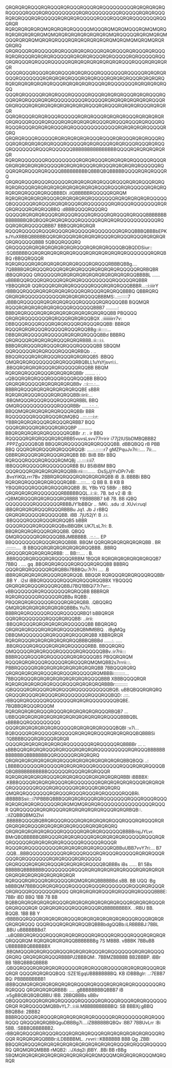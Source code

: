 QRQRQRQRQQQRQRQQQRQRQQQRQQQRQRQQQQQQQQQRQRQRQRQRQRQQQQQRQQQRQRQQQQQQQQQRQRQQQQQQQQQRQQQQQRQRQRQQQRQRQRQQQRQRQQQQQRQRQRQRQQQQQRQQQRQQQRQRQQQQQQQRQQQRQR
RQRQRQRQRQRQMQRQRQRQRQQQQQMQQQRQMQRQMQQQRQMQMQRQRQRQRQRQRQRQMQMQRQRQRQRQRQRQRQRQMQRQQQQQRQRQMQRQMQQQRQRQRQMQRQRQRQQQRQRQRQRQRQRQRQMQRQMQMQRQMQRQRQRQRQ
QRQRQQQRQRQQQQQRQRQQQRQRQRQQQRQRQRQQQRQRQQQRQRQQQRQRQRQQQRQRQRQRQQQQQRQRQRQRQQQRQRQQQQQRQRQQQQQRQQQRQRQQQRQRQQQRQQQQQRQRQRQRQRQRQRQRQRQQQRQQQRQRQRQRQR
QQQQRQQQRQQQRQRQRQQQRQRQRQQQRQQQQQQQRQQQQQRQRQRQRQQQRQQQQQQQRQRQRQRQRQQQRQRQRQQQRQRQRQRQQQRQRQRQRQRQRQRQRQRQRQRQRQQQRQRQRQRQRQQQRQRQQQQQQQRQRQRQRQRQQQ
QQQRQRQQQQQRQRQRQQQRQQQQQRQQQRQRQRQRQQQRQRQRQQQRQQQRQRQRQQQRQRQRQQQQQQQQQRQQQQQRQRQRQRQRQRQRQRQQQRQRQRQQQRQRQRQRQRQRQRQRQRQRQQQRQRQQQRQRQRQRQQQRQRQRQR
QQRQRQQQRQRQRQQQRQQQQQRQRQRQQQRQRQRQRQQQRQRQRQRQRQRQRQQQRQQQRQRQQQRQRQRQRQRQRQQQRQRQQQRQQQRQRQQQRQRQQQRQQQRQRQRQRQQQRQRQQQQQQQQQQQQQRQRQRQRQRQQQQQRQRQ
QRQRQRQQQRQQQQQRQRQRQRQRQRQQQRQQQRQRQQQRQRQRQQQRQQQRQRQRQRQRQRQRQQQRQQQQQRQRQRQQQRQRQRQQQRQQQRQRQQQRQQQQQQQRQQQRQQQQQQBBBBBBBBBBBBBBBQQQQRQRQRQRQRQRQR
RQRQRQQQQQQQRQQQQQQQQQRQRQRQQQRQRQRQRQRQQQQQRQQQRQRQRQRQRQRQRQQQQQRQRQRQRQQQRQRQQQRQRQRQRQRQQQQQRQQQRQRQRQQQRQRQQQQBBBBBBBBBQBBBQBQBBBBBQQQQRQRQRQQQRQ
QRQRQRQQQRQQQRQQQQQRQRQRQRQRQRQQQRQQQRQRQRQQQRQRQRQRQRQQQRQRQRQRQRQRQRQRQRQRQRQQQRQQQRQRQQQQQRQRQRQRQRQRQRQQQRQRQQBBBDi           .iIQBBBBBRQQQQQRQRQM
RQRQRQRQRQRQRQQQRQRQRQRQRQRQQQQQQQRQRQRQRQRQRQQQQQQBQQQQQQRQRQQQRQRQRQQQRQRQQQQQQQRQRQQQRQQQQQQQRQRQRQRQQQRQRQRQQBBQ                   :dBBBQQQQRQQQRQ
QQQQQRQRQRQRQQQRQRQQQRQQQRQRQQQRQRQQQRQRQQQBBBBBBBBBBBBBBQBQBQQRQRQRQRQQQRQQQQQRQRQRQRQQQQQQQQQQQRQQQRQRQRQQQQQBBB7                       BBBQQRQRQRQR
RQQQRQQQQQRQQQRQQQRQRQQQQQRQQQQQQQRQRQQBBBQBBBbEPKsJYuXRBBQBBBBBQQRQRQQQRQRQRQRQRQQQRQRQQQRQQQRQRQRQRQRQRQQQQQBBB                          5QBQQRQQQRQ
QRQQQQQRQRQRQRQRQRQRQRQQQRQRQRQRQQQQBQBQDDSiur::           :SQBBBBBQQRQRQRQRQRQRQRQQQRQRQRQRQRQRQRQQQQQQQRQRQBBQ                            rBBQQRQQQR
RQRQRQQQRQRQRQRQRQRQRQRQQQRQRQQQRBBBQBBg....                   7QBBBBQRQRQQQRQQQRQRQRQRQQQRQRQRQRQRQQQQQRQRBQBR                              iBBQQRQQQ
QRQQQQQRQRQRQRQRQRQRQRQRQRQRQRQQBBBBL   ......                    uBBBBQQRQQQRQRQQQRQRQRQRQQQQQQQQQRQQQQQRQBBR                                YBBQQRQR
QQRQQQRQRQRQRQQQQQRQQQRQRQRQQQBBBR...::i:iiirY                      rBBBQQRQQQRQRQRQRQRQRQQQRQRQQQRQRQRQQBBBQ                                  QBBRQRQ
QRQRQRQQQQQQQQQQQRQRQRQRQQQQBBBMS:..::::::::7                         JBBBQRQQQQQRQRQRQRQRQQQRQQQQQRQRQQQQBB                                    BQQMQR
RQQQRQRQRQRQRQRQRQQQRQQQQQQBBB7   .........:                            BBBQRQRQQQRQRQRQRQRQRQRQRQRQRQRQQBB                                     PBQQQQ
QRQRQRQQQQQQQRQRQQQRQRQRQQBQX .:iiiiiiiirr7v:                            DBBQQQRQQQRQQQRQRQRQQQRQRQQQRQQBB:                                      BBRQR
RQQQRQRQRQQQRQQQQQRQQQRQQBBg::ii:::::...                                  DBBQRQRQQQQQRQQQQQRQRQRQRQQQQBBd                                       BBBRQ
QRQRQQQRQRQRQRQRQQQRQRQRBBB.:ii:::i:i.                                     BBBQRQRQQQRQRQQQRQRQQQRQQQQQBB                                        SBQQM
QQRQQQQQRQRQRQQQRQQQRQRBQb       . ..                                       BBQQRQQQRQRQRQQQRQQQRQRQRQQB5                                        :BBQQ
QMQRQRQRQQQQQQQRQRQQQRBQBLL1uYsYjsvri:i..                                   .BBQQRQRQRQRQQQRQRQQQQQRQQBB                                          BBQM
RQRQRQRQQQRQQQRQRQRQRQBBr ........ . .                                       uQBQQRQRQRQQQRQQQRQQQRQQQBB                                          BBQQ
QRQRQRQQQQQRQRQRQRQRQBBv .::i::::.:...                                        BBBRQRQQQRQRQRQRQRQRQRQQBE                                          sBBR
RQRQRQRQQQRQQQRQRQRQQBBi:iirii:...                                            :BBQMQQQRQQQRQQQRQQQRQRBBL                                           BBQ
QMQRQQQQQQQQQQQRQQQRBBr ......:.:..:.                                          BBQQMQRQRQRQRQRQRQQQRQBBr                                           BBR
RQQQQQQQRQQQRQQQRQMQBQ ..:::.::::i:r:                                          YBBRQRQRQRQQQRQRQQQRQRBB7                                           BQQ
QQQRQRQQQRQRQQQRQRQQBP ...........                                              BBQRQRQRQRQRQRQQQQQRQBBr               .r:    .    ir              BBQ
RQQQQQRQRQRQQQRQRQRBB5vuvsLsvv77rririr    i77j2IUSbDMBQBBB2      .PPPZgQQQQBQB  BBQQRQRQQQQQRQRQRQQQQBB.             dBBQBQQ rB   PBB              BBQ
QQQRQRQRQQQRQRQQQRQQB: .....:.::::::r7    gMZPquJv7ri::....       7ii:...       QBBRQRQQQRQRQRQQQRQRQBB             BB:    BiiB  BBr               BBQ
RQRQQQRQQQRQRQQQRQMQBj ..:.::::i:ii7.                                           IBBQQQRQQQQQRQQQQQQQRBB            BU      B5iBiBM                 BBQ
QQQRQQQRQRQRQRQRQRQQBBi:rii::::......    :DsSjJjIYvDPr7vB:      .BvsYiKQLrrr7Bv 2BBRQRQRQQQRQRQRQRQRQBB           iB      .B.:BBBBi                BBQ
RQRQRQRQQQRQRQRQQQRQBB:...::::...        :Q        BB   B.       B    KB     B  YBQQRQQQRQQQRQRQQQRQQBB           .BL    YBb YQ  5BBr  .:          BBQ
QRQRQRQRQRQQQQQQQRBBBBBQQL..i::ii:.       7B.          bd     v2 iB        :B:  rQBMQRQQQRQRQRQQQRQRBBB            YBBBBBB7  bB    7B. BB         iQBQ
QQQQQQQQRQQQQQQQRBBBJY1bBBQr     ..        :MKi.    .sdu      :d  .XUvi:ruqI    iBBQRQRQRQRQQQRQQQRBBBu              Jq1.    Jb        J          rBBQ
QRQRQRQQQQQRQQQQQBB.     iBB                 .7jU52jY:         B     .i:i.      :BBQQQQRQQQRQQQRQRQQB5                                            bBBR
QQQQRQQQRQRQQQRQQBsiBBQBK.UK7LsL7ri:                           B.                BBQRQRQRQRQQQRQRQQBB.                                            QBQQ
QMQRQQQQQRQRQQQQBBJMBBBBB.  .::.:...                           EP                BBQQQQQQQQRQQQRQRQQBBB.                                          BBQM
QQRQRQRQRQRQRQRQBB  .   BR .:::::::....                        :B                BBQQQRQRQRQRQRQRQRQQBBB.                                        .BBRQ
QRQQQRQRQRQRQRQRBB: ... BB:::.... .                             B.              .BBRQQQRQRQQQRQRQQQQQRBBM                                        1BQQR
RQRQRQRQRQRQRQRQQB7    7BBQ  .  ....                            gq              .BBQRQRQRQQQRQRQQQRQRQQBB                                        BBBRQ
QQQRQRQRQQQQQRQRQBBii7BBBQu:7r7ri   ....                        .B              iBBRQRQRQRQRQRQQQRQRQRQQB.                                       BBQQR
RQRQQQRQRQRQQQRQQBBr .BB  Y            .                      i2sI              iBBQRQQQQQRQQQRQRQQQRQQBBX                                      YBQQQQ
QRQRQRQRQQQRQQQRQQBBJ7BQ1BBQi77r7vr::.                                          vBBQQQQQQRQRQQQQQQQRQRQQBB                                      BBBRQR
RQRQRQQQQQRQQQQQRQBBu  RQBB:         .                                          PBQQRQRQRQQQQQRQQQRQRQRQBB.                                    .QBQQRQ
QMQRQRQRQRQRQRQRQRQBBBs.Yu7ii.                                                  BBBRQRQRQQQQQRQQQRQQQQQRBQ1                                    bBBQRQR
QQRQRQQQQQQQRQQQRQRQQBB:     ..iirii:                                          :BBQQRQQQRQRQRQRQRQRQQQQQQBB                                    BBQRQRQ
QRQRQRQRQQQRQRQRQRQQQQBQBMMBBQ. .                          iBgMQg              DBBQMQQQQQQQRQRQQQRQRQQQRQBB                                   XBBRQRQR
RQRQRQQQRQRQRQRQRQRQRQQBBBQBBBd      ......:.               .....             .BBQRQQQRQRQQQRQRQRQRQQQQQRBB.                                  BBQQRQRQ
QMQQQQQRQRQRQQQRQQQQQRQRQQQQQBBv.:ir7rii:::                                   BBBRQQQRQQQRQRQQQQQRQRQRQQQQBS                                 PBQQRQRQM
RQQQRQRQRQQQRQQQQQRQRQQQRQMQMQBB2s7rrrii:::.                                 PBBRQQQQQRQRQRQRQRQRQRQRQRQRQBB                                7BBQQQRQRQ
QRQRQRQRQRQRQQQRQRQQQRQQQQQRQMBBBi:::::::::...                              7BBQQRQQQRQRQRQRQRQRQRQRQRQQQQBBB                              XBBBQQQQRQR
RQRQRQRQRQRQRQRQQQRQQQRQRQRQRQRBBBr::::::::::                              iQBQQQQRQRQQQRQRQRQQQRQQQQQQQQQQBQB.                          uBBQBQQRQRQRQ
QRQQQRQQQRQRQQQRQRQQQQQQQRQQQRQQBQD: .:::.                                rBBQQRQRQQQQQRQQQQQQQRQRQRQQQQQQQQBQBE.                      7BQBBQRQQQRQQQM
RQRQRQRQRQRQQQRQQQRQRQRQRQRQRQQQRBQB7  ...                               UBBQQRQRQRQRQRQRQRQRQRQRQRQRQRQRQQQQBBBQBL                  sBBBBQQRQQQQQQQQQ
QQQRQRQRQRQRQRQRQQQQQRQRQRQRQRQQQQBQBI   :v7i...                        BQBQQQQRQRQQQQQRQQQQQRQRQRQRQQQRQRQRQRQQBQBBBSi          :1QBBBBQQQRQRQQQRQRQR
QQQQRQRQRQRQRQRQRQRQQQQQQQRQRQQQQQRQBBBBr    ... ..                   sBBBQQRQRQRQRQQQRQRQQQRQRQRQRQQQQQQQQQRQRQQQBBBBBBBBBBBBQBBBBBBBQQRQQQQQRQRQRQRQ
QRQRQRQRQRQRQRQRQRQQQRQRQRQRQRQRQRQRQBBQBQQi    ..:                 LBBBBQQQQQQRQQQQQRQRQRQRQQQRQQQQQQQRQQQRQRQRQQQQBQBQBBBBBBBBBBBQQQQQQRQQQRQRQRQQQR
RQRQRQRQRQRQRQQQRQRQRQRQQQRQRQRQRQRQRBBI iBBBBX:                 .KBBBQQQQRQRQRQRQQQRQRQQQQQQQRQRQRQRQRQRQQQRQRQRQRQRQQQQQQQRQQQRQRQQQQQRQRQQQRQRQRQRQ
QMQRQRQQQQQQQRQRQQQRQQQRQQQRQRQQQQQRQQBRi.   iBBBBBSsii:::i7IPBBBQBBBQQRQRQRQQQRQRQQQQQQQRQQQRQQQRQQQRQRQRQRQRQRQQQQQRQRQMQMQRQRQRQQQQQQQQQQQQQQQRQQQR
QQRQQQQQRQRQRQQQRQRQRQRQRQRQRQQQRQRQRBQB::.     .:iIZQBBQBMQZIvi .BBBBBQQQQBQBRQRQQQRQQQRQRQRQRQRQRQQQRQQQRQRQQQRQRQRQRQRQRQQQRQRQRQRQRQRQQQRQRQRQRQRQ
QRQRQRQRQRQRQRQQQRQQQQQRQRQRQRQQQQQQBBBBrisjJYLvr.                BMrQBQBBBBBQBRQQQRQRQRQRQQQRQRQRQRQRQRQQQQQRQQQRQRQRQQQQQRQRQRQRQRQRQQQQQRQQQQQRQQQR
RQQQRQRQQQQQQQQQRQRQRQRQRQRQRQQQRQBBuUBB7vvY7ri:...               B7  .QQB...BBBQQQQQQQQQQRQRQQQRQQQRQRQQQRQQQQQRQRQRQQQRQQQRQRQQQQQQQRQRQRQQQRQRQQQQQ
QRQRQQQRQRQRQRQQQRQRQRQRQRQQQQBQBBBs iBs ......                   B1    5Bs   BBBBBQBBBBBBBQQQQQQQQRQQQRQRQRQRQRQRQRQQQRQRQRQRQRQRQRQRQRQRQRQRQRQRQRQR
RQRQQQRQRQQQRQRQQQQQRQMQRQRQBBBBBBd.sBB.                          BB     UQQ  :Bg bBBBQM7BBBQQRQRQRQQQRQQQQQRQQQRQQQQQQQRQQQRQRQQQRQRQRQQQRQQQQQQQRQQQ
QRQRQRQRQRQQQRQRQQQRQRQQQQBBBE: 7BBr iBD                          BBQ     1BB  7B   BB    BQBBQRQRQRQRQRQRQQQRQRQRQRQRQRQRQRQRQQQRQRQRQRQQQRQRQRQQQRQR
QQRQRQRQQQRQQQRQQQRQBBBBBBBBX. .:RBU  BB.                         BQQB.    1BB  BB   Y     rBBBBQQRQQQRQRQRQRQRQQQRQRQRQRQRQRQRQRQQQRQQQRQRQRQRQRQRQQQ
QQQRQQQRQRQRQRQQBQBBBbdgQQBb:iLRBBBBJ:7BBL                          .BBU    uBBBBBBBd7.    ..uBQBBQRQRQQQRQQQRQRQRQRQQQRQRQQQRQRQQQRQQQRQRQRQRQRQQQRQM
RQRQRQRQRQRQQBBBBBBBg      7S   MBBB.  vBBBK                       7BBuBB    UBBBBBBQBBBBBBX    .BBQMQQQRQRQRQQQRQQQRQRQRQRQQQRQRQQQQQQQRQRQRQQQQQRQRQ
QRQRQRQRQQQRBBBPJ2BBBQM:.  7BBMZBBBBB   BB2BBBP.                 iBBr   BB    1BBQBBBQBBBB      .QBQQRQQQRQRQRQRQRQQQQQRQRQRQQQRQQQQQRQRQRQRQQQRQRQRQR
QQQQRQRQRQQBQQ     :SZE1EgqUBBBBBBBBQ.  KB   iDBBBgIr:     ..:7EBB7      BQ:   PBBBBBBBBB1    iBBBQQMQRQRQRQRQRQRQRQRQQQRQRQQQRQRQRQRQRQQQQQQQRQRQRQQQ
QRQRQRQRQRBBB: ....    .gBBBBBBBBQBBB7  iB       .v5gBBQBQBQBQBBU         IBB.  2BBQBBBs    sBBv QBQQQQRQQQRQRQRQRQQQQQRQQQQQRQRQQQRQQQRQRQRQQQQQQQRQR
RQRQQQQQMQBBvYL7:.:i:iii.MBBBBBBBBBBQ:  SB             BBBXj:gBBQ         BBQBBd:        2BBB2   BBBRQQQQQRQRQQQRQRQRQRQRQRQRQQQQQRQRQQQQQQQRQRQQQRQQQ
QRQQQRQRQBBQguDBBBg7i....iZBBBBBBQBQv  :BB7           7BBUvLrr :Bi      5BB.  :SBBBQBBBBBB2.     rBBQRQRQQQRQRQQQRQQQRQRQRQRQQQRQRQRQRQRQRQRQRQQQRQQQR
RQRQRQRQQBBBr:iLDBBBBML.    .rvvri:::KBBBBBB          BBB       Qg   .ZBB:                        BBQQRQRQQQRQRQRQRQRQRQRQRQRQRQRQRQRQQQRQRQQQRQQQQQRQ
QRQMQRQMBBB          rMQB2:   .:JXdq2i     jBBY.      .BBi      BB rBBg                           SBQMQRQRQRQRQRQRQRQRQRQRQRQRQMQQQMQRQRQRQRQQQMQRQRQR
